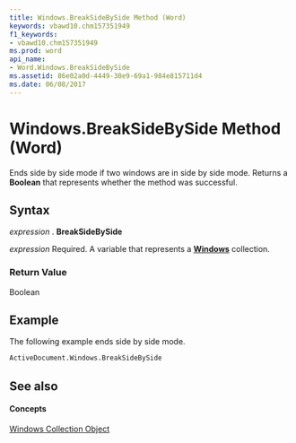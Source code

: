 ```yaml
---
title: Windows.BreakSideBySide Method (Word)
keywords: vbawd10.chm157351949
f1_keywords:
- vbawd10.chm157351949
ms.prod: word
api_name:
- Word.Windows.BreakSideBySide
ms.assetid: 86e02a0d-4449-30e9-69a1-984e815711d4
ms.date: 06/08/2017
---
```



# Windows.BreakSideBySide Method (Word)

Ends side by side mode if two windows are in side by side mode. Returns a  **Boolean** that represents whether the method was successful.


## Syntax

 _expression_ . **BreakSideBySide**

 _expression_ Required. A variable that represents a **[Windows](Word.windows.md)** collection.


### Return Value

Boolean


## Example

The following example ends side by side mode.


```vb
ActiveDocument.Windows.BreakSideBySide
```


## See also


#### Concepts


[Windows Collection Object](Word.windows.md)

